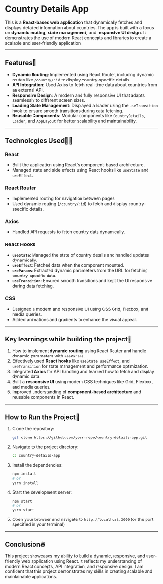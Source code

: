 # Country Details App

This is a **React-based web application** that dynamically fetches and displays detailed information about countries. The app is built with a focus on **dynamic routing**, **state management**, and **responsive UI design**. It demonstrates the use of modern React concepts and libraries to create a scalable and user-friendly application.

---

## Features🌟

- **Dynamic Routing**: Implemented using React Router, including dynamic routes like `/country/:id` to display country-specific details.
- **API Integration**: Used Axios to fetch real-time data about countries from an external API.
- **Responsive Design**: A modern and fully responsive UI that adapts seamlessly to different screen sizes.
- **Loading State Management**: Displayed a loader using the `useTransition` hook to ensure smooth transitions during data fetching.
- **Reusable Components**: Modular components like `CountryDetails`, `Loader`, and `AppLayout` for better scalability and maintainability.

---

## Technologies Used👨‍💻

### React
- Built the application using React's component-based architecture.
- Managed state and side effects using React hooks like `useState` and `useEffect`.

### React Router
- Implemented routing for navigation between pages.
- Used dynamic routing (`/country/:id`) to fetch and display country-specific details.

### Axios
- Handled API requests to fetch country data dynamically.

### React Hooks
- **`useState`**: Managed the state of country details and handled updates dynamically.
- **`useEffect`**: Fetched data when the component mounted.
- **`useParams`**: Extracted dynamic parameters from the URL for fetching country-specific data.
- **`useTransition`**: Ensured smooth transitions and kept the UI responsive during data fetching.

### CSS
- Designed a modern and responsive UI using CSS Grid, Flexbox, and media queries.
- Added animations and gradients to enhance the visual appeal.

---

## Key learnings while building the project🚀

1. How to implement **dynamic routing** using React Router and handle dynamic parameters with `useParams`.
2. Effectively used **React hooks** like `useState`, `useEffect`, and `useTransition` for state management and performance optimization.
3. Integrated **Axios** for API handling and learned how to fetch and display dynamic data.
4. Built a **responsive UI** using modern CSS techniques like Grid, Flexbox, and media queries.
5. Improved understanding of **component-based architecture** and reusable components in React.

---

## How to Run the Project👋

1.  Clone the repository:
    ```bash
    git clone https://github.com/your-repo/country-details-app.git
    ```
2.  Navigate to the project directory:
    ```bash
    cd country-details-app
    ```
3.  Install the dependencies:
    ```bash
    npm install
    # or
    yarn install
    ```
4.  Start the development server:
    ```bash
    npm start
    # or
    yarn start
    ```
5.  Open your browser and navigate to `http://localhost:3000` (or the port specified in your terminal).

---
## Conclusion🔥

This project showcases my ability to build a dynamic, responsive, and user-friendly web application using React. It reflects my understanding of modern React concepts, API integration, and responsive design. I am confident that this project demonstrates my skills in creating scalable and maintainable applications.